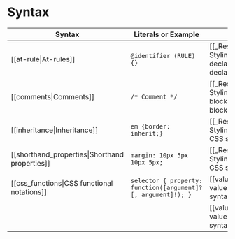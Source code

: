 # Syntax

| Syntax | Literals or Example | Syntax | Literals |
| ---- | ---- | ---- | ---- |
| [[at-rule\|At-rules]] | `@identifier (RULE) {}` | [[_Resources/Markup And Styling/css/syntax#CSS declarations\|CSS syntax - declarations]] | `:` |
| [[comments\|Comments]] | `/* Comment */` | [[_Resources/Markup And Styling/css/syntax#CSS declaration blocks \| CSS syntax - declaration blocks]] | `{}` |
| [[inheritance\|Inheritance]] | `em {border: inherit;}` | [[_Resources/Markup And Styling/css/syntax#CSS rulesets \| CSS syntax - rules and ruleset]] | starts with `@` |
| [[shorthand_properties\|Shorthand properties]] | `margin: 10px 5px 10px 5px;` | [[_Resources/Markup And Styling/css/syntax#CSS statements \| CSS syntax - statements]] | ends with `;` |
| [[css_functions\|CSS functional notations]] | `selector { property: function([argument]? [, argument]!); }` | [[value_definition_syntax#Component value combinators\|Value definition syntax - combinators]] | ` `,`&&`,`\|\|`,`\|`,`[ ]`, |
|  |  | [[value_definition_syntax#Component value multipliers\|Value definition syntax - multipliers]] | ` `, `*`, `+`, `?`, `{A,B}` ,`#` , `!` |